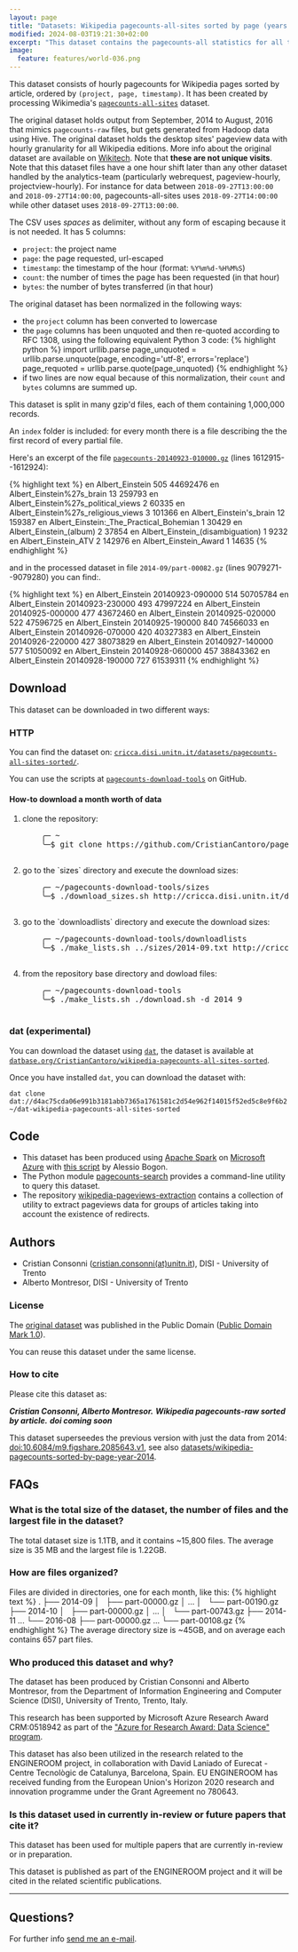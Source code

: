 ```yaml
---
layout: page
title: "Datasets: Wikipedia pagecounts-all-sites sorted by page (years 2014 – 2016)"
modified: 2024-08-03T19:21:30+02:00
excerpt: "This dataset contains the pagecounts-all statistics for all the Wikimedia projects sorted by page 2014-2016"
image:
  feature: features/world-036.png
---
```


This dataset consists of hourly pagecounts for Wikipedia pages sorted by article, ordered by `(project, page, timestamp)`. It has been created by processing Wikimedia's [`pagecounts-all-sites`](https://dumps.wikimedia.org/other/pagecounts-all-sites) dataset.

The original dataset holds output from September, 2014 to August, 2016 that mimics `pagecounts-raw` files, but gets generated from Hadoop data using Hive. The original dataset holds the desktop sites' pageview data with hourly granularity for all Wikipedia editions. More info about the original dataset are available on [Wikitech](https://wikitech.wikimedia.org/wiki/Analytics/Archive/Data/Pagecounts-all-sites). Note that **these are not unique visits**. Note that this dataset files have a one hour shift later than any other dataset handled by the analytics-team (particularly webrequest, pageview-hourly, projectview-hourly). For instance for data between `2018-09-27T13:00:00` and `2018-09-27T14:00:00`, pagecounts-all-sites uses `2018-09-27T14:00:00` while other dataset uses `2018-09-27T13:00:00`.

The CSV uses *spaces* as delimiter, without any form of escaping because it is not needed. It has 5 columns:

* `project`: the project name
* `page`: the page requested, url-escaped
* `timestamp`: the timestamp of the hour (format: `%Y%m%d-%H%M%S`)
* `count`: the number of times the page has been requested (in that hour)
* `bytes`: the number of bytes transferred (in that hour)

The original dataset has been normalized in the following ways:

* the `project` column has been converted to lowercase
* the `page` columns has been unquoted and then re-quoted according to RFC 1308,
using the following equivalent Python 3 code:
{% highlight python %}
import urllib.parse
page_unquoted = urllib.parse.unquote(page, encoding='utf-8',
    errors='replace')
page_requoted = urllib.parse.quote(page_unquoted)
{% endhighlight %}
* if two lines are now equal because of this normalization, their `count` and
`bytes` columns are summed up.

This dataset is split in many gzip'd files, each of them containing 1,000,000 records.

An `index` folder is included: for every month there is a file describing the the first record of every partial file.

Here's an excerpt of the file [`pagecounts-20140923-010000.gz`](https://dumps.wikimedia.org/other/pagecounts-all-sites/2014/2014-09/pagecounts-20140923-010000.gz) (lines 1612915--1612924)<a class="collapsible inactive" id='pagecounts-raw_sample' href="#"></a>:
<div class="collapsible" id='pagecounts-raw_sample'>
{% highlight text %}
en Albert_Einstein 505 44692476
en Albert_Einstein%27s_brain 13 259793
en Albert_Einstein%27s_political_views 2 60335
en Albert_Einstein%27s_religious_views 3 101366
en Albert_Einstein's_brain 12 159387
en Albert_Einstein:_The_Practical_Bohemian 1 30429
en Albert_Einstein_(album) 2 37854
en Albert_Einstein_(disambiguation) 1 9232
en Albert_Einstein_ATV 2 142976
en Albert_Einstein_Award 1 14635
{% endhighlight %}
</div>

and in the processed dataset in file `2014-09/part-00082.gz` (lines 9079271--9079280) you can find:<a class="collapsible inactive" id='pagecounts-raw-sorted_sample' href="#"></a>.
<div class="collapsible" id='pagecounts-raw-sorted_sample'>
{% highlight text %}
en Albert_Einstein 20140923-090000 514 50705784
en Albert_Einstein 20140923-230000 493 47997224
en Albert_Einstein 20140925-000000 477 43672460
en Albert_Einstein 20140925-020000 522 47596725
en Albert_Einstein 20140925-190000 840 74566033
en Albert_Einstein 20140926-070000 420 40327383
en Albert_Einstein 20140926-220000 427 38073829
en Albert_Einstein 20140927-140000 577 51050092
en Albert_Einstein 20140928-060000 457 38843362
en Albert_Einstein 20140928-190000 727 61539311
{% endhighlight %}
</div>

## Download

This dataset can be downloaded in two different ways:

### HTTP

You can find the dataset on: [`cricca.disi.unitn.it/datasets/pagecounts-all-sites-sorted/`](http://cricca.disi.unitn.it/datasets/pagecounts-all-sites-sorted/).

You can use the scripts at [`pagecounts-download-tools`](https://github.com/CristianCantoro/pagecounts-download-tools) on GitHub.

#### How-to download a month worth of data

<ol>
  <li>
    clone the repository:
    <pre>
    ╭─ ~
    ╰─$ git clone https://github.com/CristianCantoro/pagecounts-download-tools
    </pre>
  </li>
  <li>
    go to the `sizes` directory and execute the download sizes:
    <pre>
    ╭─ ~/pagecounts-download-tools/sizes
    ╰─$ ./download_sizes.sh http://cricca.disi.unitn.it/datasets/pagecounts-all-sites-sorted/
    </pre>
  </li>
  <li>
    go to the `downloadlists` directory and execute the download sizes:
    <pre>
    ╭─ ~/pagecounts-download-tools/downloadlists
    ╰─$ ./make_lists.sh ../sizes/2014-09.txt http://cricca.disi.unitn.it/datasets/pagecounts-all-sites-sorted/
    </pre>
  </li>
  <li>
    from the repository base directory and dowload files:
    <pre>
    ╭─ ~/pagecounts-download-tools
    ╰─$ ./make_lists.sh ./download.sh -d 2014 9
    </pre>
  </li>
</ol>

### dat (experimental)

You can download the dataset using [`dat`](https://datproject.org/), the dataset is available at [`datbase.org/CristianCantoro/wikipedia-pagecounts-all-sites-sorted`](https://datbase.org/CristianCantoro/wikipedia-pagecounts-all-sites-sorted).

Once you have installed `dat`, you can download the dataset with:
```
dat clone dat://d4ac75cda06e991b3181abb7365a1761581c2d54e962f14015f52ed5c8e9f6b2 ~/dat-wikipedia-pagecounts-all-sites-sorted
```

## Code

* This dataset has been produced using [Apache Spark](https://spark.apache.org/)
  on [Microsoft Azure](https://azure.microsoft.com/)
  with [this script](https://gist.github.com/youtux/13353862ac4227c4baf2) by Alessio Bogon.
* The Python module [pagecounts-search](https://github.com/youtux/pagecounts-search)
  provides a command-line utility to query this dataset.
* The repository [wikipedia-pageviews-extraction](https://github.com/NGI4eu/engineroom-wikipedia-pageviews-extraction) contains a collection of utility to extract pageviews
data for groups of articles taking into account the existence of redirects.

## Authors

* Cristian Consonni ([cristian.consonni(at)unitn.it](mailto:cristian.consonni(at)unitn(dot)it)), DISI - University of Trento
* Alberto Montresor, DISI - University of Trento

### License

The [original dataset](https://dumps.wikimedia.org/other/pagecounts-raw/) was
published in the Public Domain ([Public Domain Mark 1.0](http://creativecommons.org/publicdomain/mark/1.0/)).

You can reuse this dataset under the same license.

### How to cite

Please cite this dataset as:

***Cristian Consonni, Alberto Montresor.***
***Wikipedia pagecounts-raw sorted by article.***
***doi coming soon***

This dataset superseedes the previous version with just the data from 2014:
[doi:10.6084/m9.figshare.2085643.v1](https://dx.doi.org/10.6084/m9.figshare.2085643.v1),
see also [datasets/wikipedia-pagecounts-sorted-by-page-year-2014](http://disi.unitn.it/~consonni/datasets/wikipedia-pagecounts-sorted-by-page-year-2014/).

## FAQs

### What is the total size of the dataset, the number of files and the largest file in the dataset?

The total dataset size is 1.1TB, and it contains ~15,800 files. The average size is 35 MB and the largest file is 1.22GB.

### How are files organized?

Files are divided in directories, one for each month, like this:
{% highlight text %}
.
├── 2014-09
│   ├── part-00000.gz
│   ...
│   └── part-00190.gz
├── 2014-10
│   ├── part-00000.gz
│   ...
│   └── part-00743.gz
├── 2014-11
...
└── 2016-08
    ├── part-00000.gz
    ...
    └── part-00108.gz
{% endhighlight %}
The average directory size is ~45GB, and on average each contains 657 part files.

### Who produced this dataset and why?

The dataset has been produced by Cristian Consonni and Alberto Montresor, from the Department of Information Engineering and Computer Science (DISI), University of Trento, Trento, Italy.

This research has been supported by Microsoft Azure Research Award CRM:0518942 as part of the ["Azure for Research Award: Data Science" program](https://www.microsoft.com/en-us/research/academic-program/data-science-award/).

This dataset has also been utilized in the research related to the ENGINEROOM project, in collaboration with David Laniado of Eurecat - Centre Tecnològic de Catalunya, Barcelona, Spain. EU ENGINEROOM has received funding from the European Union's Horizon 2020 research and innovation programme under the Grant Agreement no 780643.

### Is this dataset used in currently in-review or future papers that cite it?

This dataset has been used for multiple papers that are currently in-review or in preparation.

This dataset is published as part of the ENGINEROOM project and it will be cited in the related scientific publications.

---

## Questions?

For further info <a href="mailto:cristian.consonni(at)unitn(dot)it" target="_blank">send me an e-mail</a>.

